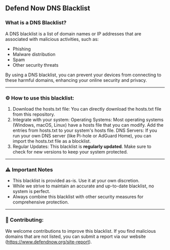 ## Defend Now DNS Blacklist

### What is a DNS Blacklist?

A DNS blacklist is a list of domain names or IP addresses that are associated with malicious activities, such as:
- Phishing
- Malware distribution
- Spam
- Other security threats

By using a DNS blacklist, you can prevent your devices from connecting to these harmful domains, enhancing your online security and privacy.

-----

### ⚙️ How to use this blacklist:

1. Download the hosts.txt file: You can directly download the hosts.txt file from this repository.
2. Integrate with your system:
 Operating Systems: Most operating systems (Windows, macOS, Linux) have a hosts file that you can modify. Add the entries from hosts.txt to your system's hosts file.
 DNS Servers: If you run your own DNS server (like Pi-hole or AdGuard Home), you can import the hosts.txt file as a blocklist.
3. Regular Updates: This blacklist is **regularly updated**. Make sure to check for new versions to keep your system protected.

-----

### ⚠️ Important Notes
- This blacklist is provided as-is. Use it at your own discretion.
- While we strive to maintain an accurate and up-to-date blacklist, no system is perfect.
- Always combine this blacklist with other security measures for comprehensive protection.

-----

  ### 🩵 Contributing:

We welcome contributions to improve this blacklist. If you find malicious domains that are not listed, you can submit a report via our website (https://www.defendnow.org/site-report).

